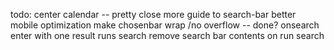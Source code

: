 todo:
center calendar -- pretty close
more guide to search-bar
better mobile optimization
make chosenbar wrap /no overflow -- done?
onsearch enter with one result runs search
remove search bar contents on run search
